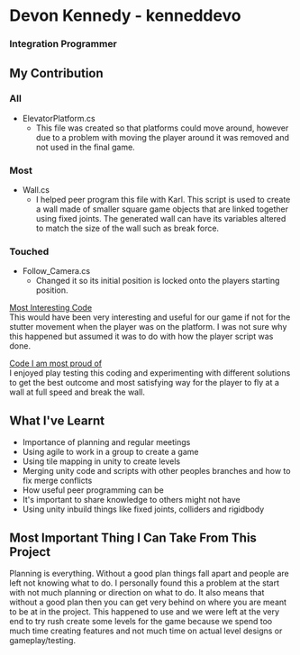 # Devon Kennedy - kenneddevo
### Integration Programmer

## My Contribution

### All
* ElevatorPlatform.cs
    - This file was created so that platforms could move around, however due to a problem with moving the player around it was removed and not used in the final game.

### Most
* Wall.cs
    - I helped peer program this file with Karl. This script is used to create a wall made of smaller square game objects that are linked together using fixed joints. The generated wall can have its variables altered to match the size of the wall such as break force.

### Touched
* Follow_Camera.cs
    - Changed it so its initial position is locked onto the players starting position.

[Most Interesting Code](https://gitlab.ecs.vuw.ac.nz/comp313-2019-a3/t9/comp313_game_prototype/blob/master/Assets/ElevatorPlatform.cs)\
This would have been very interesting and useful for our game if not for the stutter movement when the player was on the platform. I was not sure why this happened but assumed it was to do with how the player script was done.

[Code I am most proud of](https://gitlab.ecs.vuw.ac.nz/comp313-2019-a3/t9/comp313_game_prototype/blob/master/Assets/Scripts/Wall.cs)\
I enjoyed play testing this coding and experimenting with different solutions to get the best outcome and most satisfying way for the player to fly at a wall at full speed and break the wall.

## What I've Learnt
* Importance of planning and regular meetings
* Using agile to work in a group to create a game
* Using tile mapping in unity to create levels
* Merging unity code and scripts with other peoples branches and how to fix merge conflicts
* How useful peer programming can be
* It's important to share knowledge to others might not have
* Using unity inbuild things like fixed joints, colliders and rigidbody

## Most Important Thing I Can Take From This Project
Planning is everything. Without a good plan things fall apart and people are left not knowing what to do. I personally  found this a problem at the start with not much planning or direction on what to do. It also means that without a good plan then you can get very behind on where you are meant to be at in the project. This happened to use and we were left at the very end to try rush create some levels for the game because we spend too much time creating features and not much time on actual level designs or gameplay/testing.
